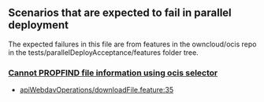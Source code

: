 ## Scenarios that are expected to fail in parallel deployment

The expected failures in this file are from features in the owncloud/ocis repo in the tests/parallelDeployAcceptance/features folder tree.

### [Cannot PROPFIND file information using ocis selector](https://github.com/owncloud/ocis/issues/4112)

- [apiWebdavOperations/downloadFile.feature:35](https://github.com/owncloud/ocis/blob/master/tests/parallelDeployAcceptance/features/apiWebdavOperations/downloadFile.feature#L35)
